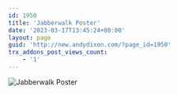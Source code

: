 ```yaml
---
id: 1950
title: 'Jabberwalk Poster'
date: '2023-03-17T13:45:24+00:00'
layout: page
guid: 'http://new.andydixon.com/?page_id=1950'
trx_addons_post_views_count:
    - '1'
---
```


![Jabberwalk Poster](https://i0.wp.com/assets.g8x2.ldn.idrivee2-23.com/posters/Jabberwalk%20Poster%2001.jpg?w=1200&ssl=1 "Jabberwalk Poster")